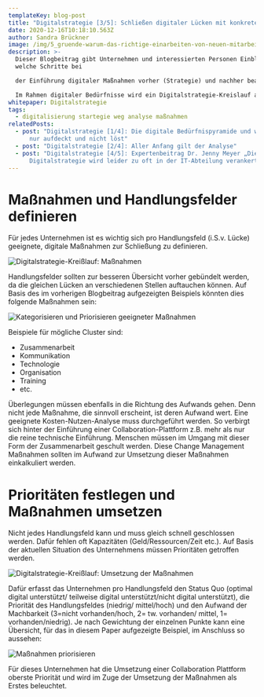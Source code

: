 ```yaml
---
templateKey: blog-post
title: "Digitalstrategie [3/5]: Schließen digitaler Lücken mit konkreten Maßnahmen"
date: 2020-12-16T10:18:10.563Z
author: Sandra Brückner
image: /img/5_gruende-warum-das-richtige-einarbeiten-von-neuen-mitarbeitern.jpg
description: >-
  Dieser Blogbeitrag gibt Unternehmen und interessierten Personen Einblicke,
  welche Schritte bei

  der Einführung digitaler Maßnahmen vorher (Strategie) und nachher beachtet werden müssen.

  Im Rahmen digitaler Bedürfnisse wird ein Digitalstrategie-Kreislauf aufgezeigt, welcher als Leitfaden für eine umfassende Analyse und der Definition bzw. Umsetzung geeigneter Maßnahmen hin zu einem digitalen Unternehmen herangezogen werden kann. In einem Expertenbeitrag wird sich Dr. Jenny Meyer über wichtige Faktoren, Herausforderungen und Fehler bei der Definition und Einführung einer Digitalstrategie äußern.
whitepaper: Digitalstrategie
tags:
  - digitalisierung startegie weg analyse maßnahmen
relatedPosts:
  - post: "Digitalstrategie [1/4]: Die digitale Bedürfnispyramide und warum Corona
      nur aufdeckt und nicht löst"
  - post: "Digitalstrategie [2/4]: Aller Anfang gilt der Analyse"
  - post: "Digitalstrategie [4/5]: Expertenbeitrag Dr. Jenny Meyer „Die
      Digitalstrategie wird leider zu oft in der IT-Abteilung verankert“"
---
```

# Maßnahmen und Handlungsfelder definieren

Für jedes Unternehmen ist es wichtig sich pro Handlungsfeld (i.S.v. Lücke) geeignete, digitale Maßnahmen zur Schließung zu definieren.

![](/img/reislauf_maßnahmen.jpg "Digitalstrategie-Kreißlauf: Maßnahmen")

Handlungsfelder sollten zur besseren Übersicht vorher gebündelt werden, da die gleichen Lücken an verschiedenen Stellen auftauchen können. Auf Basis des im vorherigen Blogbeitrag aufgezeigten Beispiels könnten dies folgende Maßnahmen sein:

![](/img/cluster.jpg "Kategorisieren und Priorisieren geeigneter Maßnahmen")

Beispiele für mögliche Cluster sind: 

* Zusammenarbeit
* Kommunikation
* Technologie
* Organisation
* Training
* etc.

Überlegungen müssen ebenfalls in die Richtung des Aufwands gehen. Denn nicht jede Maßnahme, die sinnvoll erscheint, ist deren Aufwand wert. Eine geeignete Kosten-Nutzen-Analyse muss durchgeführt werden. So verbirgt sich hinter der Einführung einer Collaboration-Plattform z.B. mehr als nur die reine technische Einführung. Menschen müssen im Umgang mit dieser Form der Zusammenarbeit geschult werden. Diese Change Management Maßnahmen sollten im Aufwand zur Umsetzung dieser Maßnahmen einkalkuliert werden.

# Prioritäten festlegen und Maßnahmen umsetzen

Nicht jedes Handlungsfeld kann und muss gleich schnell geschlossen werden. Dafür fehlen oft Kapazitäten (Geld/Ressourcen/Zeit etc.). Auf Basis der aktuellen Situation des Unternehmens müssen Prioritäten getroffen werden.

![](/img/reislauf_maßnahmen_umsetzung.jpg "Digitalstrategie-Kreißlauf: Umsetzung der Maßnahmen")

Dafür erfasst das Unternehmen pro Handlungsfeld den Status Quo (optimal digital unterstützt/ teilweise digital unterstützt/nicht digital unterstützt), die Priorität des Handlungsfeldes (niedrig/ mittel/hoch) und den Aufwand der Machbarkeit (3=nicht vorhanden/hoch, 2= tw. vorhanden/ mittel, 1= vorhanden/niedrig). Je nach Gewichtung der einzelnen Punkte kann eine Übersicht, für das in diesem Paper aufgezeigte Beispiel, im Anschluss so aussehen:

![](/img/besipiel-prio.jpg "Maßnahmen priorisieren")

Für dieses Unternehmen hat die Umsetzung einer Collaboration Plattform oberste Priorität und wird im Zuge der Umsetzung der Maßnahmen als Erstes beleuchtet.